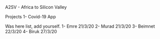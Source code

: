 A2SV - Africa to Silicon Valley

Projects
1- Covid-19 App

Was here list, add yourself.
1- Emre 21/3/20
2- Murad 21/3/20
3- Beimnet 22/3/20
4- Biruk 27/3/20
